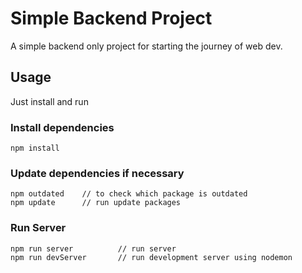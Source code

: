 # Simple Backend Project

A simple backend only project for starting the journey of web dev.

## Usage

Just install and run

### Install dependencies

```
npm install
```

### Update dependencies if necessary

```
npm outdated    // to check which package is outdated
npm update      // run update packages
```

### Run Server

```
npm run server          // run server
npm run devServer       // run development server using nodemon
```
